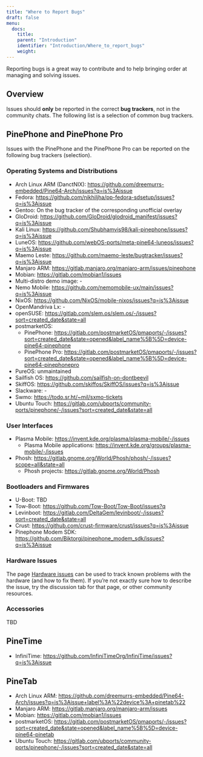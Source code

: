 ```yaml
---
title: "Where to Report Bugs"
draft: false
menu:
  docs:
    title:
    parent: "Introduction"
    identifier: "Introduction/Where_to_report_bugs"
    weight: 
---
```


Reporting bugs is a great way to contribute and to help bringing order at managing and solving issues.

## Overview

Issues should **only** be reported in the correct **bug trackers**, not in the community chats. The following list is a selection of common bug trackers.

## PinePhone and PinePhone Pro

Issues with the PinePhone and the PinePhone Pro can be reported on the following bug trackers (selection).

### Operating Systems and Distributions

* Arch Linux ARM (DanctNIX): https://github.com/dreemurrs-embedded/Pine64-Arch/issues?q=is%3Aissue
* Fedora: https://github.com/nikhiljha/pp-fedora-sdsetup/issues?q=is%3Aissue
* Gentoo: On the bug tracker of the corresponding unofficial overlay
* GloDroid: https://github.com/GloDroid/glodroid_manifest/issues?q=is%3Aissue
* Kali Linux: https://github.com/Shubhamvis98/kali-pinephone/issues?q=is%3Aissue
* LuneOS: https://github.com/webOS-ports/meta-pine64-luneos/issues?q=is%3Aissue
* Maemo Leste: https://github.com/maemo-leste/bugtracker/issues?q=is%3Aissue
* Manjaro ARM: https://gitlab.manjaro.org/manjaro-arm/issues/pinephone
* Mobian: https://gitlab.com/mobian1/issues
* Multi-distro demo image: -
* Nemo Mobile: https://github.com/nemomobile-ux/main/issues?q=is%3Aissue
* NixOS: https://github.com/NixOS/mobile-nixos/issues?q=is%3Aissue
* OpenMandriva Lx: -
* openSUSE: https://gitlab.com/slem.os/slem.os/-/issues?sort=created_date&state=all
* postmarketOS:
  * PinePhone: https://gitlab.com/postmarketOS/pmaports/-/issues?sort=created_date&state=opened&label_name%5B%5D=device-pine64-pinephone
  * PinePhone Pro: https://gitlab.com/postmarketOS/pmaports/-/issues?sort=created_date&state=opened&label_name%5B%5D=device-pine64-pinephonepro
* PureOS: unmaintained
* Sailfish OS: https://github.com/sailfish-on-dontbeevil
* SkiffOS: https://github.com/skiffos/SkiffOS/issues?q=is%3Aissue
* Slackware: -
* Swmo: https://todo.sr.ht/~mil/sxmo-tickets
* Ubuntu Touch: https://gitlab.com/ubports/community-ports/pinephone/-/issues?sort=created_date&state=all

### User Interfaces

* Plasma Mobile: https://invent.kde.org/plasma/plasma-mobile/-/issues
  * Plasma Mobile applications: https://invent.kde.org/groups/plasma-mobile/-/issues
* Phosh: https://gitlab.gnome.org/World/Phosh/phosh/-/issues?scope=all&state=all
  * Phosh projects: https://gitlab.gnome.org/World/Phosh

### Bootloaders and Firmwares

* U-Boot: TBD
* Tow-Boot: https://github.com/Tow-Boot/Tow-Boot/issues?q
* Levinboot: https://gitlab.com/DeltaGem/levinboot/-/issues?sort=created_date&state=all
* Crust: https://github.com/crust-firmware/crust/issues?q=is%3Aissue
* Pinephone Modem SDK: https://github.com/Biktorgj/pinephone_modem_sdk/issues?q=is%3Aissue

### Hardware Issues

The page [Hardware issues](/documentation/PinePhone/Hardware_fixes_and_mods/Hardware_issues) can be used to track known problems with the hardware (and how to fix them). If you’re not exactly sure how to describe the issue, try the discussion tab for that page, or other community resources.

### Accessories

TBD

## PineTime

* InfiniTime: https://github.com/InfiniTimeOrg/InfiniTime/issues?q=is%3Aissue

## PineTab

* Arch Linux ARM: https://github.com/dreemurrs-embedded/Pine64-Arch/issues?q=is%3Aissue+label%3A%22device%3A+pinetab%22
* Manjaro ARM: https://gitlab.manjaro.org/manjaro-arm/issues
* Mobian: https://gitlab.com/mobian1/issues
* postmarketOS: https://gitlab.com/postmarketOS/pmaports/-/issues?sort=created_date&state=opened&label_name%5B%5D=device-pine64-pinetab
* Ubuntu Touch: https://gitlab.com/ubports/community-ports/pinephone/-/issues?sort=created_date&state=all
